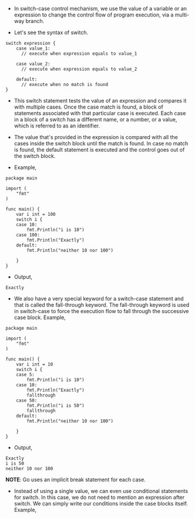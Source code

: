 * In switch-case control mechanism, we use the value of a variable or an expression to change the control flow of program execution, via a multi-way branch. 

* Let's see the syntax of switch. 

```
switch expression {
    case value_1:
      // execute when expression equals to value_1
      
    case value_2:
      // execute when expression equals to value_2
      
    default: 
      // execute when no match is found 
}
```

* This switch statement tests the value of an expression and compares it with multiple cases. Once the case match is found, a block of statements associated with that particular case is executed. Each case in a block of a switch has a different name, or a number, or a value, which is referred to as an identifier. 

* The value that's provided in the expression is compared with all the cases inside the switch block until the match is found. In case no match is found, the default statement is executed and the control goes out of the switch block. 

* Example, 

```
package main

import (
	"fmt"
)

func main() {
	var i int = 100
	switch i {
	case 10:
		fmt.Println("i is 10")
	case 100:
		fmt.Println("Exactly")
	default:
		fmt.Println("neither 10 nor 100")

	}
}
```

* Output, 

```
Exactly
```

* We also have a very special keyword for a switch-case statement and that is called the fall-through keyword. The fall-through keyword is used in switch-case to force the execution flow to fall through the successive case block. Example, 

```
package main

import (
	"fmt"
)

func main() {
	var i int = 10
	switch i {
	case 5:
		fmt.Println("i is 10")
	case 10:
		fmt.Println("Exactly")
		fallthrough
	case 50:
		fmt.Println("i is 50")
		fallthrough
	default:
		fmt.Println("neither 10 nor 100")

	}
}
```

* Output, 

```
Exactly
i is 50
neither 10 nor 100
```

<b>NOTE</b>: Go uses an implicit break statement for each case.

* Instead of using a single value, we can even use conditional statements for switch. In this case, we do not need to mention an expression after switch. We can simply write our conditions inside the case blocks itself. Example, 

```

```








